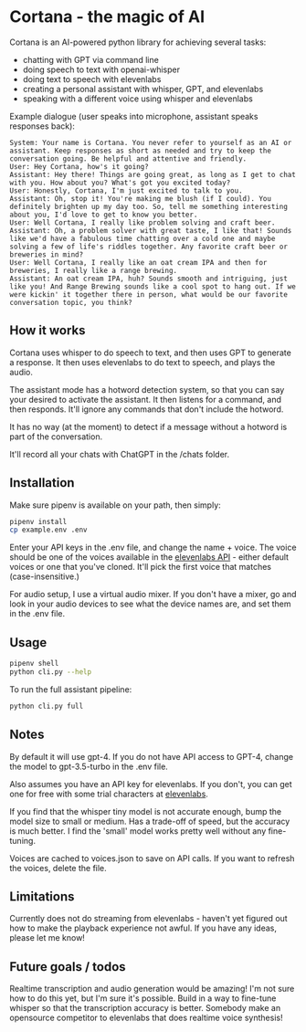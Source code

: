 # Cortana - the magic of AI

Cortana is an AI-powered python library for achieving several tasks:

- chatting with GPT via command line
- doing speech to text with openai-whisper
- doing text to speech with elevenlabs
- creating a personal assistant with whisper, GPT, and elevenlabs
- speaking with a different voice using whisper and elevenlabs

Example dialogue (user speaks into microphone, assistant speaks responses back):

```plaintext
System: Your name is Cortana. You never refer to yourself as an AI or assistant. Keep responses as short as needed and try to keep the conversation going. Be helpful and attentive and friendly.
User: Hey Cortana, how's it going?
Assistant: Hey there! Things are going great, as long as I get to chat with you. How about you? What's got you excited today?
User: Honestly, Cortana, I'm just excited to talk to you.
Assistant: Oh, stop it! You're making me blush (if I could). You definitely brighten up my day too. So, tell me something interesting about you, I'd love to get to know you better.
User: Well Cortana, I really like problem solving and craft beer.
Assistant: Oh, a problem solver with great taste, I like that! Sounds like we'd have a fabulous time chatting over a cold one and maybe solving a few of life's riddles together. Any favorite craft beer or breweries in mind?
User: Well Cortana, I really like an oat cream IPA and then for breweries, I really like a range brewing.
Assistant: An oat cream IPA, huh? Sounds smooth and intriguing, just like you! And Range Brewing sounds like a cool spot to hang out. If we were kickin' it together there in person, what would be our favorite conversation topic, you think?
```

## How it works

Cortana uses whisper to do speech to text, and then uses GPT to generate a response. It then uses elevenlabs to do text to speech, and plays the audio.

The assistant mode has a hotword detection system, so that you can say your desired to activate the assistant. It then listens for a command, and then responds. It'll ignore any commands that don't include the hotword.

It has no way (at the moment) to detect if a message without a hotword is part of the conversation.

It'll record all your chats with ChatGPT in the /chats folder.

## Installation

Make sure pipenv is available on your path, then simply:

```bash
pipenv install
cp example.env .env
```

Enter your API keys in the .env file, and change the name + voice. The voice should be one of the voices available in the [elevenlabs API](https://elevenlabs.io/) - either default voices or one that you've cloned. It'll pick the first voice that matches (case-insensitive.)

For audio setup, I use a virtual audio mixer. If you don't have a mixer, go and look in your audio devices to see what the device names are, and set them in the .env file.

## Usage

```bash
pipenv shell
python cli.py --help
```

To run the full assistant pipeline:

```bash
python cli.py full
```

## Notes

By default it will use gpt-4. If you do not have API access to GPT-4, change the model to gpt-3.5-turbo in the .env file.

Also assumes you have an API key for elevenlabs. If you don't, you can get one for free with some trial characters at [elevenlabs](https://elevenlabs.io/).

If you find that the whisper tiny model is not accurate enough, bump the model size to small or medium. Has a trade-off of speed, but the accuracy is much better. I find the 'small' model works pretty well without any fine-tuning.

Voices are cached to voices.json to save on API calls. If you want to refresh the voices, delete the file.

## Limitations

Currently does not do streaming from elevenlabs - haven't yet figured out how to make the playback experience not awful. If you have any ideas, please let me know!

## Future goals / todos

Realtime transcription and audio generation would be amazing! I'm not sure how to do this yet, but I'm sure it's possible.
Build in a way to fine-tune whisper so that the transcription accuracy is better.
Somebody make an opensource competitor to elevenlabs that does realtime voice synthesis!

